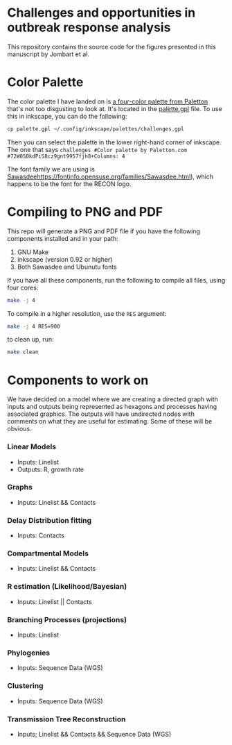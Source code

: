 # Challenges and opportunities in outbreak response analysis

This repository contains the source code for the figures presented
in this manuscript by Jombart et al.


# Color Palette

The color palette I have landed on is [a four-color palette from Paletton](http://paletton.com/#uid=72W0S0kdPiS8cz9gnt9957fjh8+) 
that's not too disgusting to look at. It's located in the [palette.gpl](palette.gpl) 
file. To use this in inkscape, you can do the following:

```sh
cp palette.gpl ~/.config/inkscape/palettes/challenges.gpl
```

Then you can select the palette in the lower right-hand corner of inkscape. The
one that says `challenges #Color palette by Paletton.com #72W0S0kdPiS8cz9gnt9957fjh8+Columns: 4`

The font family we are using is [Sawasdee]()https://fontinfo.opensuse.org/families/Sawasdee.html), 
which happens to be the font for the RECON logo. 

# Compiling to PNG and PDF

This repo will generate a PNG and PDF file if you have the following components
installed and in your path:

1. GNU Make
2. inkscape (version 0.92 or higher)
3. Both Sawasdee and Ubunutu fonts

If you have all these components, run the following to compile all files, using
four cores:

```sh
make -j 4
```

To compile in a higher resolution, use the `RES` argument:

```sh
make -j 4 RES=900
```

to clean up, run:

```sh
make clean
```

# Components to work on

We have decided on a model where we are creating a directed graph with inputs
and outputs being represented as hexagons and processes having associated
graphics. The outputs will have undirected nodes with comments on what they are
useful for estimating. Some of these will be obvious.

### Linear Models

 - Inputs: Linelist
 - Outputs: R, growth rate

### Graphs

 - Inputs: Linelist && Contacts

### Delay Distribution fitting

 - Inputs: Contacts

### Compartmental Models

 - Inputs: Linelist && Contacts

### R estimation (Likelihood/Bayesian)

 - Inputs: Linelist || Contacts

### Branching Processes (projections)

 - Inputs: Linelist

### Phylogenies

 - Inputs: Sequence Data (WGS)

### Clustering

 - Inputs: Sequence Data (WGS)

### Transmission Tree Reconstruction

 - Inputs; Linelist && Contacts && Sequence Data (WGS)
